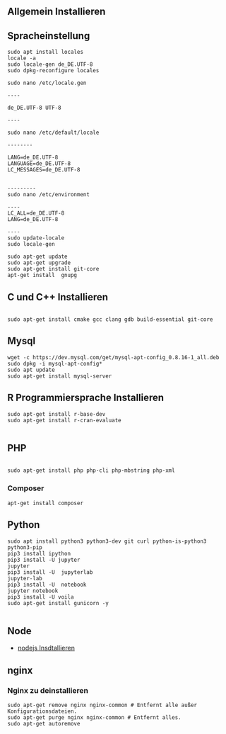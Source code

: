 

## Allgemein Installieren


## Spracheinstellung  

``` 
sudo apt install locales
locale -a
sudo locale-gen de_DE.UTF-8
sudo dpkg-reconfigure locales

sudo nano /etc/locale.gen

----

de_DE.UTF-8 UTF-8

----

sudo nano /etc/default/locale

--------

LANG=de_DE.UTF-8
LANGUAGE=de_DE.UTF-8
LC_MESSAGES=de_DE.UTF-8


---------
sudo nano /etc/environment

----
LC_ALL=de_DE.UTF-8
LANG=de_DE.UTF-8

---- 
sudo update-locale
sudo locale-gen

```




```
sudo apt-get update
sudo apt-get upgrade
sudo apt-get install git-core
apt-get install  gnupg
```

## C und C++ Installieren

```

sudo apt-get install cmake gcc clang gdb build-essential git-core

```


## Mysql 
```
wget -c https://dev.mysql.com/get/mysql-apt-config_0.8.16-1_all.deb
sudo dpkg -i mysql-apt-config*
sudo apt update
sudo apt-get install mysql-server
```

## R Programmiersprache Installieren

```
sudo apt-get install r-base-dev
sudo apt-get install r-cran-evaluate


```


## PHP 
```

sudo apt-get install php php-cli php-mbstring php-xml

```
### Composer
```
apt-get install composer
```


## Python

```
sudo apt install python3 python3-dev git curl python-is-python3  python3-pip 
pip3 install ipython
pip3 install -U jupyter
jupyter
pip3 install -U  jupyterlab
jupyter-lab
pip3 install -U  notebook
jupyter notebook
pip3 install -U voila
sudo apt-get install gunicorn -y


```

## Node

* [nodejs Insdtallieren](https://github.com/nodesource/distributions/blob/master/README.md)

## nginx

### Nginx zu deinstallieren

```
sudo apt-get remove nginx nginx-common # Entfernt alle außer Konfigurationsdateien.
sudo apt-get purge nginx nginx-common # Entfernt alles.
sudo apt-get autoremove


```
